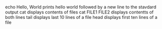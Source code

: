 echo Hello, World prints hello world followed by a new line to the stavdard output
cat displays contents of files
cat FILE1 FILE2 displays contentts of both lines
tail displays last 10 lines of a file
head displays first ten lines of a file
